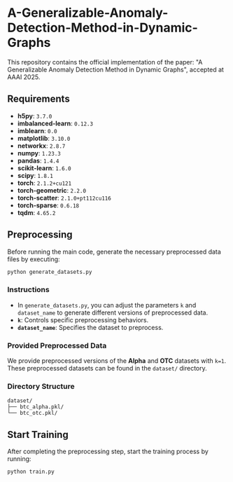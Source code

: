 # A-Generalizable-Anomaly-Detection-Method-in-Dynamic-Graphs
This repository contains the official implementation of the paper: "A Generalizable Anomaly Detection Method in Dynamic Graphs", accepted at AAAI 2025.
## Requirements

- **h5py**: `3.7.0`  
- **imbalanced-learn**: `0.12.3`  
- **imblearn**: `0.0`  
- **matplotlib**: `3.10.0`  
- **networkx**: `2.8.7`  
- **numpy**: `1.23.3`  
- **pandas**: `1.4.4`  
- **scikit-learn**: `1.6.0`  
- **scipy**: `1.8.1`  
- **torch**: `2.1.2+cu121`  
- **torch-geometric**: `2.2.0`  
- **torch-scatter**: `2.1.0+pt112cu116`  
- **torch-sparse**: `0.6.18`  
- **tqdm**: `4.65.2`  

## Preprocessing

Before running the main code, generate the necessary preprocessed data files by executing:

```bash
python generate_datasets.py
```

### Instructions
- In `generate_datasets.py`, you can adjust the parameters `k` and `dataset_name` to generate different versions of preprocessed data.
- **`k`**: Controls specific preprocessing behaviors.
- **`dataset_name`**: Specifies the dataset to preprocess.

### Provided Preprocessed Data
We provide preprocessed versions of the **Alpha** and **OTC** datasets with `k=1`.  
These preprocessed datasets can be found in the `dataset/` directory.

### Directory Structure
```plaintext
dataset/
├── btc_alpha.pkl/
└── btc_otc.pkl/
```

## Start Training

After completing the preprocessing step, start the training process by running:

```bash
python train.py
```
